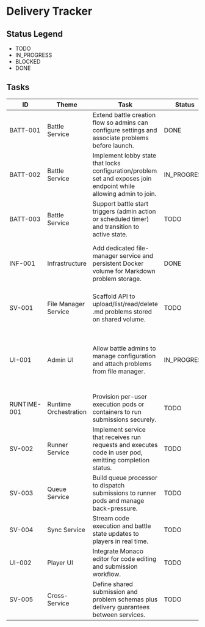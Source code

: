 # Delivery Tracker

## Status Legend

- TODO
- IN_PROGRESS
- BLOCKED
- DONE

## Tasks

| ID          | Theme                 | Task                                                                                                               | Status      | Notes                                                                                    |
| ----------- | --------------------- | ------------------------------------------------------------------------------------------------------------------ | ----------- | ---------------------------------------------------------------------------------------- |
| BATT-001    | Battle Service        | Extend battle creation flow so admins can configure settings and associate problems before launch.                 | DONE        | Depends on problem manager API.                                                          |
| BATT-002    | Battle Service        | Implement lobby state that locks configuration/problem set and exposes join endpoint while allowing admin to join. | IN_PROGRESS | Requires state machine update and event triggers.                                        |
| BATT-003    | Battle Service        | Support battle start triggers (admin action or scheduled timer) and transition to active state.                    | TODO        | Requires integration with queue bootstrap.                                               |
| INF-001     | Infrastructure        | Add dedicated file-manager service and persistent Docker volume for Markdown problem storage.                      | DONE        | Update docker-compose and environment docs.                                              |
| SV-001      | File Manager Service  | Scaffold API to upload/list/read/delete .md problems stored on shared volume.                                      | TODO        | Provide metadata (hash, slug) for battle service.                                        |
| UI-001      | Admin UI              | Allow battle admins to manage configuration and attach problems from file manager.                                 | IN_PROGRESS | Host battle admin view now wired through Redux; file manager integrations still pending. |
| RUNTIME-001 | Runtime Orchestration | Provision per-user execution pods or containers to run submissions securely.                                       | TODO        | Decide on container runtime strategy.                                                    |
| SV-002      | Runner Service        | Implement service that receives run requests and executes code in user pod, emitting completion status.            | TODO        | Needs messaging contract with queue and sync services.                                   |
| SV-003      | Queue Service         | Build queue processor to dispatch submissions to runner pods and manage back-pressure.                             | TODO        | Define queue storage (Redis, NATS, etc.).                                                |
| SV-004      | Sync Service          | Stream code execution and battle state updates to players in real time.                                            | TODO        | Likely WebSocket or SSE gateway.                                                         |
| UI-002      | Player UI             | Integrate Monaco editor for code editing and submission workflow.                                                  | TODO        | Replace current editor components.                                                       |
| SV-005      | Cross-Service         | Define shared submission and problem schemas plus delivery guarantees between services.                            | TODO        | Needed for queue, runner, sync alignment.                                                |
